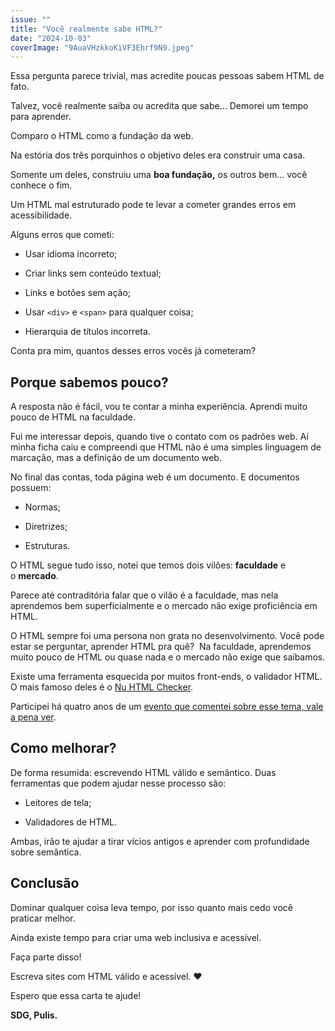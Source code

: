 ```yaml
---
issue: ""
title: "Você realmente sabe HTML?"
date: "2024-10-03"
coverImage: "9AuaVHzkkoKiVF3Ehrf9N9.jpeg"
---
```


Essa pergunta parece trivial, mas acredite poucas pessoas sabem HTML de fato.

Talvez, você realmente saiba ou acredita que sabe... Demorei um tempo para aprender.

Comparo o HTML como a fundação da web.

Na estória dos três porquinhos o objetivo deles era construir uma casa.

Somente um deles, construiu uma **boa fundação,** os outros bem... você conhece o fim.

Um HTML mal estruturado pode te levar a cometer grandes erros em acessibilidade.

Alguns erros que cometi:

- Usar idioma incorreto;

- Criar links sem conteúdo textual;

- Links e botões sem ação;

- Usar `<div>` e `<span>` para qualquer coisa;

- Hierarquia de títulos incorreta.

Conta pra mim, quantos desses erros vocês já cometeram?

## Porque sabemos pouco?

A resposta não é fácil, vou te contar a minha experiência. Aprendi muito pouco de HTML na faculdade.

Fui me interessar depois, quando tive o contato com os padrões web. Aí minha ficha caiu e compreendi que HTML não é uma simples linguagem de marcação, mas a definição de um documento web.

No final das contas, toda página web é um documento. E documentos possuem:

- Normas;

- Diretrizes;

- Estruturas.

O HTML segue tudo isso, notei que temos dois vilões: **faculdade** e o **mercado**.

Parece até contraditória falar que o vilão é a faculdade, mas nela aprendemos bem superficialmente e o mercado não exige proficiência em HTML.

O HTML sempre foi uma persona non grata no desenvolvimento.
Você pode estar se perguntar, aprender HTML pra quê?
​
Na faculdade, aprendemos muito pouco de HTML ou quase nada e o mercado não exige que saibamos.

Existe uma ferramenta esquecida por muitos front-ends, o validador HTML. O mais famoso deles é o [Nu HTML Checker](https://validator.nu/).

Participei há quatro anos de um [evento que comentei sobre esse tema, vale a pena ver](https://www.youtube.com/watch?v=eX2FfNlN89Q).​

## Como melhorar?

De forma resumida: escrevendo HTML válido e semântico. Duas ferramentas que podem ajudar nesse processo são:

- Leitores de tela;

- Validadores de HTML.

Ambas, irão te ajudar a tirar vícios antigos e aprender com profundidade sobre semântica.

## Conclusão

Dominar qualquer coisa leva tempo, por isso quanto mais cedo você praticar melhor.

Ainda existe tempo para criar uma web inclusiva e acessível.

Faça parte disso!

Escreva sites com HTML válido e acessível. ❤

Espero que essa carta te ajude!

**SDG,
Pulis.**
